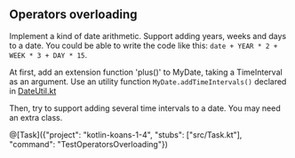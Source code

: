 ## Operators overloading

Implement a kind of date arithmetic. Support adding years, weeks and days to a date.
You could be able to write the code like this: `date + YEAR * 2 + WEEK * 3 + DAY * 15`.

At first, add an extension function 'plus()' to MyDate, taking a TimeInterval as an argument.
Use an utility function `MyDate.addTimeIntervals()` declared in
[DateUtil.kt](/#/Kotlin%20Koans/Conventions/Operators%20overloading/DateUtil.kt)

Then, try to support adding several time intervals to a date.
You may need an extra class.

@[Task]({"project": "kotlin-koans-1-4", "stubs": ["src/Task.kt"], "command": "TestOperatorsOverloading"})